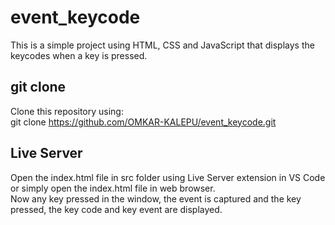 # event_keycode
This is a simple project using HTML, CSS and JavaScript that displays the keycodes when a key is pressed.

## git clone 
Clone this repository using: <br/>
git clone https://github.com/OMKAR-KALEPU/event_keycode.git

## Live Server
Open the index.html file in src folder using Live Server extension in VS Code or simply open the index.html file in web browser.
<br/>
Now any key pressed in the window, the event is captured and the key pressed, the key code and key event are displayed.
